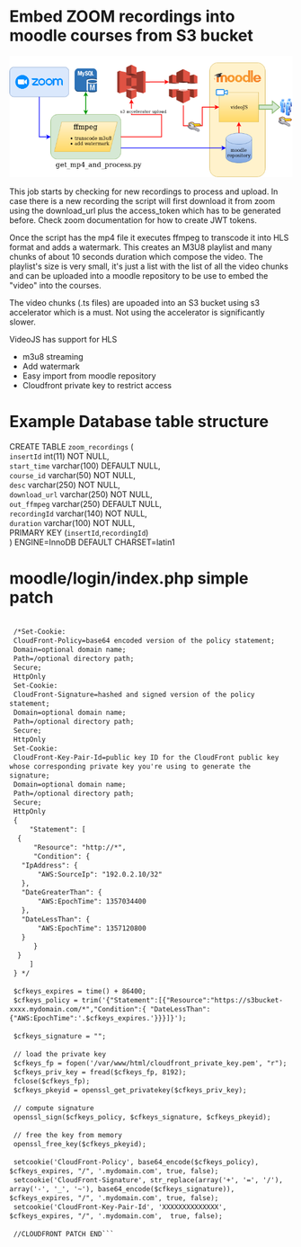 # Embed ZOOM recordings into moodle courses from S3 bucket 

![ZOOM MOODLE diagram](/zoommoodle_flow.png)


This job starts by checking for new recordings to process and upload. In case there is a new recording the script will first download it from zoom using the download_url plus the access_token which has to be generated before. Check zoom documentation for how to create JWT tokens.

Once the script has the mp4 file it executes ffmpeg to transcode it into HLS format and adds a watermark. 
This creates an M3U8 playlist and many chunks of about 10 seconds duration which compose the video. The playlist's size is very small, it's just a list with the list of all the video chunks and can be uploaded into a moodle repository to be use to embed the "video" into the courses. 

The video chunks (.ts files) are upoaded into an S3 bucket using s3 accelerator which is a must. Not using the accelerator is significantly slower.


VideoJS has support for HLS

- m3u8 streaming
- Add watermark
- Easy import from moodle repository
- Cloudfront private key to restrict access


# Example Database table structure
  
CREATE TABLE `zoom_recordings` (  
  `insertId` int(11) NOT NULL,  
  `start_time` varchar(100) DEFAULT NULL,  
  `course_id` varchar(50) NOT NULL,  
  `desc` varchar(250) NOT NULL,  
  `download_url` varchar(250) NOT NULL,  
  `out_ffmpeg` varchar(250) DEFAULT NULL,  
  `recordingId` varchar(140) NOT NULL,  
  `duration` varchar(100) NOT NULL,  
  PRIMARY KEY (`insertId`,`recordingId`)  
) ENGINE=InnoDB DEFAULT CHARSET=latin1  

# moodle/login/index.php simple patch

```//CLODFRONT PATCH

 /*Set-Cookie: 
 CloudFront-Policy=base64 encoded version of the policy statement; 
 Domain=optional domain name; 
 Path=/optional directory path; 
 Secure; 
 HttpOnly
 Set-Cookie: 
 CloudFront-Signature=hashed and signed version of the policy statement; 
 Domain=optional domain name; 
 Path=/optional directory path; 
 Secure; 
 HttpOnly
 Set-Cookie: 
 CloudFront-Key-Pair-Id=public key ID for the CloudFront public key whose corresponding private key you're using to generate the signature; 
 Domain=optional domain name; 
 Path=/optional directory path; 
 Secure; 
 HttpOnly 
 {
     "Statement": [
  {
      "Resource": "http://*",
      "Condition": {
   "IpAddress": {
       "AWS:SourceIp": "192.0.2.10/32"
   },
   "DateGreaterThan": {
       "AWS:EpochTime": 1357034400
   },
   "DateLessThan": {
       "AWS:EpochTime": 1357120800
   }
      }
  }
     ]
 } */

 $cfkeys_expires = time() + 86400;
 $cfkeys_policy = trim('{"Statement":[{"Resource":"https://s3bucket-xxxx.mydomain.com/*","Condition":{ "DateLessThan":{"AWS:EpochTime":'.$cfkeys_expires.'}}}]}');

 $cfkeys_signature = "";

 // load the private key
 $cfkeys_fp = fopen('/var/www/html/cloudfront_private_key.pem', "r");
 $cfkeys_priv_key = fread($cfkeys_fp, 8192);
 fclose($cfkeys_fp);
 $cfkeys_pkeyid = openssl_get_privatekey($cfkeys_priv_key);

 // compute signature
 openssl_sign($cfkeys_policy, $cfkeys_signature, $cfkeys_pkeyid);

 // free the key from memory
 openssl_free_key($cfkeys_pkeyid);

 setcookie('CloudFront-Policy', base64_encode($cfkeys_policy), $cfkeys_expires, "/", '.mydomain.com', true, false);
 setcookie('CloudFront-Signature', str_replace(array('+', '=', '/'), array('-', '_', '~'), base64_encode($cfkeys_signature)), $cfkeys_expires, "/", '.mydomain.com', true, false);
 setcookie('CloudFront-Key-Pair-Id', 'XXXXXXXXXXXXXX', $cfkeys_expires, "/", '.mydomain.com',  true, false);

 //CLOUDFRONT PATCH END```
